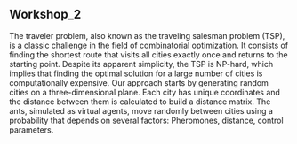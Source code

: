 ## Workshop_2

The traveler problem, also known as the traveling salesman problem (TSP), is a classic challenge in the field of combinatorial optimization. It consists of finding the shortest route that visits all cities exactly once and returns to the starting point. Despite its apparent simplicity, the TSP is NP-hard, which implies that finding the optimal solution for a large number of cities is computationally expensive.
Our approach starts by generating random cities on a three-dimensional plane. Each city has unique coordinates and the distance between them is calculated to build a distance matrix. The ants, simulated as virtual agents, move randomly between cities using a probability that depends on several factors: Pheromones, distance, control parameters.
